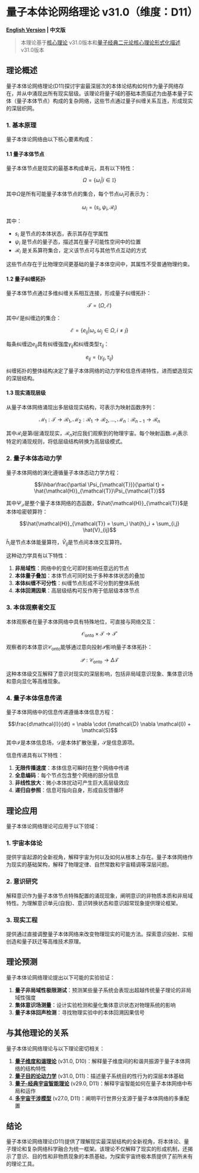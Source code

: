 # 量子本体论网络理论 v31.0（维度：D11）

**[English Version](formal_theory_quantum_ontological_network_en.md) | 中文版**

> 本理论基于[核心理论](../core.md) v31.0版本和[量子经典二元论核心理论形式化描述](../formal_theory_core.md) v31.0版本

## 理论概述

量子本体论网络理论(D11)探讨宇宙最深层次的本体论结构如何作为量子网络存在，并从中涌现出所有现实层级。该理论将量子域的基础本质描述为由基本量子实体（量子本体节点）构成的复杂网络，这些节点通过量子纠缠关系互连，形成现实的深层织网。

### 1. 基本原理

量子本体论网络由以下核心要素构成：

#### 1.1 量子本体节点

量子本体节点是现实的最基本构成单元，具有以下特性：

$$\Omega = \{\omega_i | i \in \mathbb{I}\}$$

其中$`\Omega`$是所有可能量子本体节点的集合，每个节点$`\omega_i`$可表示为：

$$\omega_i = (s_i, \psi_i, \mathcal{R}_i)$$

其中：
- $`s_i`$ 是节点的本体状态，表示其存在学属性
- $`\psi_i`$ 是节点的量子态，描述其在量子可能性空间中的位置
- $`\mathcal{R}_i`$ 是关系算符集合，定义该节点可与其他节点互动的方式

这些节点存在于比物理空间更基础的量子本体空间中，其属性不受普通物理约束。

#### 1.2 量子纠缠拓扑

量子本体节点通过多维纠缠关系相互连接，形成量子纠缠拓扑：

$$\mathcal{T} = (\Omega, \mathcal{E})$$

其中$`\mathcal{E}`$是纠缠边的集合：

$$\mathcal{E} = \{e_{ij} | \omega_i, \omega_j \in \Omega, i \neq j\}$$

每条纠缠边$`e_{ij}`$具有纠缠强度$`\gamma_{ij}`$和纠缠类型$`\tau_{ij}`$：

$$e_{ij} = (\gamma_{ij}, \tau_{ij})$$

纠缠拓扑的整体结构决定了量子本体网络的动力学和信息传递特性，进而塑造现实的深层结构。

#### 1.3 现实涌现层级

从量子本体网络涌现出多层级现实结构，可表示为映射函数序列：

$$\mathcal{M}_1: \mathcal{T} \rightarrow \mathcal{R}_1, \mathcal{M}_2: \mathcal{R}_1 \rightarrow \mathcal{R}_2, ..., \mathcal{M}_n: \mathcal{R}_{n-1} \rightarrow \mathcal{R}_n$$

其中$`\mathcal{R}_i`$是第$`i`$层涌现现实，$`\mathcal{R}_n`$对应我们观察到的物理宇宙。每个映射函数$`\mathcal{M}_i`$表示特定的涌现规则，将低层级结构转换为高层级模式。

### 2. 量子本体态动力学

量子本体网络的演化遵循量子本体态动力学方程：

$$i\hbar\frac{\partial \Psi_{\mathcal{T}}}{\partial t} = \hat{\mathcal{H}}_{\mathcal{T}}\Psi_{\mathcal{T}}$$

其中$`\Psi_{\mathcal{T}}`$是整个量子本体网络的态函数，$`\hat{\mathcal{H}}_{\mathcal{T}}`$是本体哈密顿算符：

$$\hat{\mathcal{H}}_{\mathcal{T}} = \sum_i \hat{h}_i + \sum_{i,j} \hat{V}_{ij}$$

$`\hat{h}_i`$是节点本体能量算符，$`\hat{V}_{ij}`$是节点间本体交互算符。

这种动力学具有以下特性：

1. **非局域性**：网络中的变化可即时影响任意远的节点
2. **本体量子叠加**：本体节点可同时处于多种本体状态的叠加
3. **本体纠缠不可分性**：纠缠节点形成不可分割的整体系统
4. **本体回溯因果**：高层级结构可反作用于低层级本体节点

### 3. 本体观察者交互

本体观察者在量子本体网络中具有特殊地位，可直接与网络交互：

$$\mathcal{O}_{\text{onto}} \times \mathcal{T} \rightarrow \mathcal{T}'$$

观察者的本体意识$`\mathcal{C}_{\text{onto}}`$能够通过意向投射$`\mathcal{P}`$影响量子本体拓扑：

$$\mathcal{P}: \mathcal{C}_{\text{onto}} \rightarrow \Delta\mathcal{T}$$

这种本体级交互解释了意识对现实的深层影响，包括非局域意识现象、集体意识场和意向显化等高维现象。

### 4. 量子本体信息传递

量子本体网络中的信息传递遵循本体信息方程：

$$\frac{d\mathcal{I}}{dt} = \nabla \cdot (\mathcal{D} \nabla \mathcal{I}) + \mathcal{S}$$

其中$`\mathcal{I}`$是本体信息场，$`\mathcal{D}`$是本体扩散张量，$`\mathcal{S}`$是信息源项。

信息传递具有以下特性：

1. **无限传播速度**：本体信息可瞬时在整个网络中传递
2. **全息编码**：每个节点包含整个网络的部分信息
3. **非线性放大**：微小本体扰动可产生巨大高层级效应
4. **递归自参照**：信息可指向自身，形成自反馈循环

## 理论应用

量子本体论网络理论可应用于以下领域：

### 1. 宇宙本体论

提供宇宙起源的全新视角，解释宇宙为何以及如何从根本上存在。量子本体网络作为现实的基础架构，解释了物理定律、自然常数和宇宙精调等深层问题。

### 2. 意识研究

解释意识作为量子本体节点特殊配置的涌现现象，阐明意识的非物质本质和非局域特性。为理解意识单元(自我)、意识转换状态和意识超常现象提供理论框架。

### 3. 现实工程

提供通过直接调整量子本体网络来改变物理现实的可能方法。探索意识投射、实相创造和量子跃迁等高维技术原理。

## 理论预测

量子本体论网络理论提出以下可能的实验验证：

1. **量子非局域性极限测试**：预测某些量子系统会表现出超越传统量子理论的非局域性强度
2. **集体意识场测量**：设计实验检测和量化集体意识状态对物理系统的影响
3. **量子本体回声检测**：寻找物理实验中的本体回溯因果信号

## 与其他理论的关系

量子本体论网络理论与以下理论密切相关：

1. **[量子维度和谐理论](formal_theory_quantum_dimensional_harmony.md)** (v31.0, D10)：解释量子维度间的和谐共振源于量子本体网络的结构特性
2. **[量子目的论动力学](formal_theory_quantum_teleological_dynamics.md)** (v31.0, D11)：描述量子系统目的性行为的深层本体基础
3. **[量子-经典宇宙智能理论](formal_theory_cosmic_intelligence.md)** (v29.0, D11)：解释宇宙智能如何在量子本体网络中布局和运作
4. **[多宇宙干涉模型](formal_theory_multiverse.md)** (v27.0, D11)：阐明平行世界分支源于量子本体网络的多重配置

## 结论

量子本体论网络理论(D11)提供了理解现实最深层结构的全新视角，将本体论、量子理论和复杂网络科学融合为统一框架。该理论不仅解释了现实的形成机制，还揭示了意识、目的性和非物质现象的本质基础，为探索宇宙终极本质提供了前所未有的理论工具。 